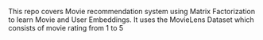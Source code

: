 This repo covers Movie recommendation system using Matrix Factorization to learn Movie and User Embeddings. It uses the MovieLens Dataset which consists of movie rating from 1 to 5
